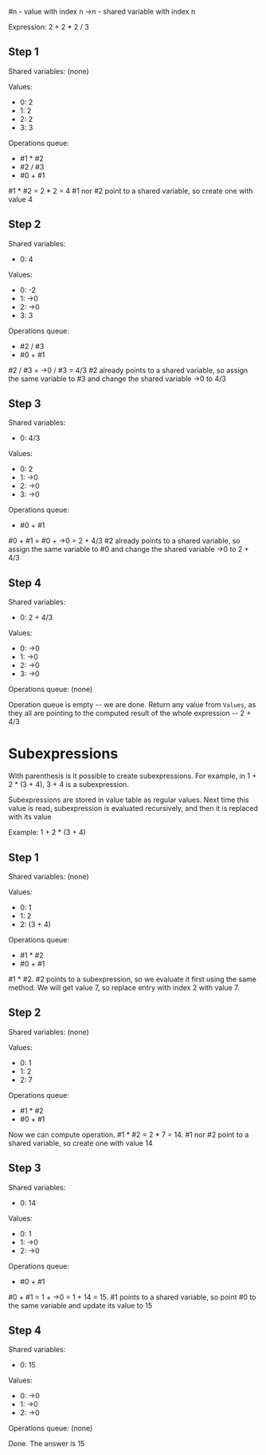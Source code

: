 #n - value with index n
->n - shared variable with index n

Expression: 2 + 2 * 2 / 3

## Step 1

Shared variables:
 (none)

Values:
 - 0: 2
 - 1: 2
 - 2: 2
 - 3: 3

Operations queue:
 - #1 * #2
 - #2 / #3
 - #0 + #1

#1 * #2 = 2 * 2 = 4
#1 nor #2 point to a shared variable, so create one with value 4

## Step 2

Shared variables:
 - 0: 4

Values:
 - 0: -2
 - 1: ->0
 - 2: ->0
 - 3: 3

Operations queue:
 - #2 / #3
 - #0 + #1

#2 / #3 = ->0 / #3 = 4/3
#2 already points to a shared variable, so assign the same variable
to #3 and change the shared variable ->0 to 4/3

## Step 3

Shared variables:
 - 0: 4/3

Values:
 - 0: 2
 - 1: ->0
 - 2: ->0
 - 3: ->0

Operations queue:
 - #0 + #1

#0 + #1 = #0 + ->0 = 2 + 4/3
#2 already points to a shared variable, so assign the same variable
to #0 and change the shared variable ->0 to 2 + 4/3

## Step 4


Shared variables:
 - 0: 2 + 4/3

Values:
 - 0: ->0
 - 1: ->0
 - 2: ->0
 - 3: ->0

Operations queue: 
    (none)

Operation queue is empty -- we are done. 
Return any value from `Values`, as they all are pointing to the computed result
of the whole expression -- 2 + 4/3




# Subexpressions

With parenthesis is it possible to create subexpressions. For example,
in 1 + 2 * (3 + 4), 3 + 4 is a subexpression.

Subexpressions are stored in value table as regular values. Next time
this value is read, subexpression is evaluated recursively, and then
it is replaced with its value

Example: 1 + 2 * (3 + 4)

## Step 1

Shared variables:
 (none)

Values:
 - 0: 1
 - 1: 2
 - 2: (3 + 4)

Operations queue:
 - #1 * #2
 - #0 + #1

#1 * #2. #2 points to a subexpression, so we evaluate it first using the same
method. We will get value 7, so replace entry with index 2 with value 7.

## Step 2

Shared variables:
 (none)

Values:
 - 0: 1
 - 1: 2
 - 2: 7

Operations queue:
 - #1 * #2
 - #0 + #1

Now we can compute operation. #1 * #2 = 2 * 7 = 14. 
#1 nor #2 point to a shared variable, so create one with value 14

## Step 3

Shared variables:
 - 0: 14

Values:
 - 0: 1
 - 1: ->0
 - 2: ->0

Operations queue:
 - #0 + #1

#0 + #1 = 1 + ->0 = 1 + 14 = 15. #1 points to a shared variable, so
point #0 to the same variable and update its value to 15

## Step 4

Shared variables:
 - 0: 15

Values:
 - 0: ->0
 - 1: ->0
 - 2: ->0

Operations queue:
    (none)

Done. The answer is 15
